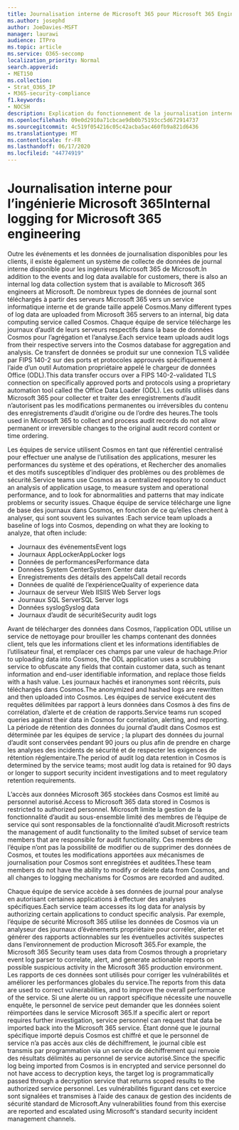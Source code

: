 ```yaml
---
title: Journalisation interne de Microsoft 365 pour Microsoft 365 Engineering
ms.author: josephd
author: JoeDavies-MSFT
manager: laurawi
audience: ITPro
ms.topic: article
ms.service: O365-seccomp
localization_priority: Normal
search.appverid:
- MET150
ms.collection:
- Strat_O365_IP
- M365-security-compliance
f1.keywords:
- NOCSH
description: Explication du fonctionnement de la journalisation interne pour Microsoft 365 Engineering.
ms.openlocfilehash: 09e0d2910a71cbcae9db0b75193cc5d672914737
ms.sourcegitcommit: 4c519f054216c05c42acba5ac460fb9a821d6436
ms.translationtype: MT
ms.contentlocale: fr-FR
ms.lasthandoff: 06/17/2020
ms.locfileid: "44774919"
---
```

# <a name="internal-logging-for-microsoft-365-engineering"></a><span data-ttu-id="2db0a-103">Journalisation interne pour l’ingénierie Microsoft 365</span><span class="sxs-lookup"><span data-stu-id="2db0a-103">Internal logging for Microsoft 365 engineering</span></span>

<span data-ttu-id="2db0a-104">Outre les événements et les données de journalisation disponibles pour les clients, il existe également un système de collecte de données de journal interne disponible pour les ingénieurs Microsoft 365 de Microsoft.</span><span class="sxs-lookup"><span data-stu-id="2db0a-104">In addition to the events and log data available for customers, there is also an internal log data collection system that is available to Microsoft 365 engineers at Microsoft.</span></span> <span data-ttu-id="2db0a-105">De nombreux types de données de journal sont téléchargés à partir des serveurs Microsoft 365 vers un service informatique interne et de grande taille appelé Cosmos.</span><span class="sxs-lookup"><span data-stu-id="2db0a-105">Many different types of log data are uploaded from Microsoft 365 servers to an internal, big data computing service called Cosmos.</span></span> <span data-ttu-id="2db0a-106">Chaque équipe de service télécharge les journaux d’audit de leurs serveurs respectifs dans la base de données Cosmos pour l’agrégation et l’analyse.</span><span class="sxs-lookup"><span data-stu-id="2db0a-106">Each service team uploads audit logs from their respective servers into the Cosmos database for aggregation and analysis.</span></span> <span data-ttu-id="2db0a-107">Ce transfert de données se produit sur une connexion TLS validée par FIPS 140-2 sur des ports et protocoles approuvés spécifiquement à l’aide d’un outil Automation propriétaire appelé le chargeur de données Office (ODL).</span><span class="sxs-lookup"><span data-stu-id="2db0a-107">This data transfer occurs over a FIPS 140-2-validated TLS connection on specifically approved ports and protocols using a proprietary automation tool called the Office Data Loader (ODL).</span></span> <span data-ttu-id="2db0a-108">Les outils utilisés dans Microsoft 365 pour collecter et traiter des enregistrements d’audit n’autorisent pas les modifications permanentes ou irréversibles du contenu des enregistrements d’audit d’origine ou de l’ordre des heures.</span><span class="sxs-lookup"><span data-stu-id="2db0a-108">The tools used in Microsoft 365 to collect and process audit records do not allow permanent or irreversible changes to the original audit record content or time ordering.</span></span>

<span data-ttu-id="2db0a-109">Les équipes de service utilisent Cosmos en tant que référentiel centralisé pour effectuer une analyse de l’utilisation des applications, mesurer les performances du système et des opérations, et Rechercher des anomalies et des motifs susceptibles d’indiquer des problèmes ou des problèmes de sécurité.</span><span class="sxs-lookup"><span data-stu-id="2db0a-109">Service teams use Cosmos as a centralized repository to conduct an analysis of application usage, to measure system and operational performance, and to look for abnormalities and patterns that may indicate problems or security issues.</span></span> <span data-ttu-id="2db0a-110">Chaque équipe de service télécharge une ligne de base des journaux dans Cosmos, en fonction de ce qu’elles cherchent à analyser, qui sont souvent les suivantes :</span><span class="sxs-lookup"><span data-stu-id="2db0a-110">Each service team uploads a baseline of logs into Cosmos, depending on what they are looking to analyze, that often include:</span></span>

- <span data-ttu-id="2db0a-111">Journaux des événements</span><span class="sxs-lookup"><span data-stu-id="2db0a-111">Event logs</span></span>
- <span data-ttu-id="2db0a-112">Journaux AppLocker</span><span class="sxs-lookup"><span data-stu-id="2db0a-112">AppLocker logs</span></span>
- <span data-ttu-id="2db0a-113">Données de performances</span><span class="sxs-lookup"><span data-stu-id="2db0a-113">Performance data</span></span>
- <span data-ttu-id="2db0a-114">Données System Center</span><span class="sxs-lookup"><span data-stu-id="2db0a-114">System Center data</span></span>
- <span data-ttu-id="2db0a-115">Enregistrements des détails des appels</span><span class="sxs-lookup"><span data-stu-id="2db0a-115">Call detail records</span></span>
- <span data-ttu-id="2db0a-116">Données de qualité de l’expérience</span><span class="sxs-lookup"><span data-stu-id="2db0a-116">Quality of experience data</span></span>
- <span data-ttu-id="2db0a-117">Journaux de serveur Web IIS</span><span class="sxs-lookup"><span data-stu-id="2db0a-117">IIS Web Server logs</span></span>
- <span data-ttu-id="2db0a-118">Journaux SQL Server</span><span class="sxs-lookup"><span data-stu-id="2db0a-118">SQL Server logs</span></span>
- <span data-ttu-id="2db0a-119">Données syslog</span><span class="sxs-lookup"><span data-stu-id="2db0a-119">Syslog data</span></span>
- <span data-ttu-id="2db0a-120">Journaux d’audit de sécurité</span><span class="sxs-lookup"><span data-stu-id="2db0a-120">Security audit logs</span></span>

<span data-ttu-id="2db0a-121">Avant de télécharger des données dans Cosmos, l’application ODL utilise un service de nettoyage pour brouiller les champs contenant des données client, tels que les informations client et les informations identifiables de l’utilisateur final, et remplacer ces champs par une valeur de hachage.</span><span class="sxs-lookup"><span data-stu-id="2db0a-121">Prior to uploading data into Cosmos, the ODL application uses a scrubbing service to obfuscate any fields that contain customer data, such as tenant information and end-user identifiable information, and replace those fields with a hash value.</span></span> <span data-ttu-id="2db0a-122">Les journaux hachés et iranonymes sont réécrits, puis téléchargés dans Cosmos.</span><span class="sxs-lookup"><span data-stu-id="2db0a-122">The anonymized and hashed logs are rewritten and then uploaded into Cosmos.</span></span> <span data-ttu-id="2db0a-123">Les équipes de service exécutent des requêtes délimitées par rapport à leurs données dans Cosmos à des fins de corrélation, d’alerte et de création de rapports.</span><span class="sxs-lookup"><span data-stu-id="2db0a-123">Service teams run scoped queries against their data in Cosmos for correlation, alerting, and reporting.</span></span> <span data-ttu-id="2db0a-124">La période de rétention des données du journal d’audit dans Cosmos est déterminée par les équipes de service ; la plupart des données du journal d’audit sont conservées pendant 90 jours ou plus afin de prendre en charge les analyses des incidents de sécurité et de respecter les exigences de rétention réglementaire.</span><span class="sxs-lookup"><span data-stu-id="2db0a-124">The period of audit log data retention in Cosmos is determined by the service teams; most audit log data is retained for 90 days or longer to support security incident investigations and to meet regulatory retention requirements.</span></span>

<span data-ttu-id="2db0a-125">L’accès aux données Microsoft 365 stockées dans Cosmos est limité au personnel autorisé.</span><span class="sxs-lookup"><span data-stu-id="2db0a-125">Access to Microsoft 365 data stored in Cosmos is restricted to authorized personnel.</span></span> <span data-ttu-id="2db0a-126">Microsoft limite la gestion de la fonctionnalité d’audit au sous-ensemble limité des membres de l’équipe de service qui sont responsables de la fonctionnalité d’audit.</span><span class="sxs-lookup"><span data-stu-id="2db0a-126">Microsoft restricts the management of audit functionality to the limited subset of service team members that are responsible for audit functionality.</span></span> <span data-ttu-id="2db0a-127">Ces membres de l’équipe n’ont pas la possibilité de modifier ou de supprimer des données de Cosmos, et toutes les modifications apportées aux mécanismes de journalisation pour Cosmos sont enregistrées et auditées.</span><span class="sxs-lookup"><span data-stu-id="2db0a-127">These team members do not have the ability to modify or delete data from Cosmos, and all changes to logging mechanisms for Cosmos are recorded and audited.</span></span>

<span data-ttu-id="2db0a-128">Chaque équipe de service accède à ses données de journal pour analyse en autorisant certaines applications à effectuer des analyses spécifiques.</span><span class="sxs-lookup"><span data-stu-id="2db0a-128">Each service team accesses its log data for analysis by authorizing certain applications to conduct specific analysis.</span></span> <span data-ttu-id="2db0a-129">Par exemple, l’équipe de sécurité Microsoft 365 utilise les données de Cosmos via un analyseur des journaux d’événements propriétaire pour corréler, alerter et générer des rapports actionnables sur les éventuelles activités suspectes dans l’environnement de production Microsoft 365.</span><span class="sxs-lookup"><span data-stu-id="2db0a-129">For example, the Microsoft 365 Security team uses data from Cosmos through a proprietary event log parser to correlate, alert, and generate actionable reports on possible suspicious activity in the Microsoft 365 production environment.</span></span> <span data-ttu-id="2db0a-130">Les rapports de ces données sont utilisés pour corriger les vulnérabilités et améliorer les performances globales du service.</span><span class="sxs-lookup"><span data-stu-id="2db0a-130">The reports from this data are used to correct vulnerabilities, and to improve the overall performance of the service.</span></span> <span data-ttu-id="2db0a-131">Si une alerte ou un rapport spécifique nécessite une nouvelle enquête, le personnel de service peut demander que les données soient réimportées dans le service Microsoft 365.</span><span class="sxs-lookup"><span data-stu-id="2db0a-131">If a specific alert or report requires further investigation, service personnel can request that data be imported back into the Microsoft 365 service.</span></span> <span data-ttu-id="2db0a-132">Étant donné que le journal spécifique importé depuis Cosmos est chiffré et que le personnel de service n’a pas accès aux clés de déchiffrement, le journal cible est transmis par programmation via un service de déchiffrement qui renvoie des résultats délimités au personnel de service autorisé.</span><span class="sxs-lookup"><span data-stu-id="2db0a-132">Since the specific log being imported from Cosmos is in encrypted and service personnel do not have access to decryption keys, the target log is programmatically passed through a decryption service that returns scoped results to the authorized service personnel.</span></span> <span data-ttu-id="2db0a-133">Les vulnérabilités figurant dans cet exercice sont signalées et transmises à l’aide des canaux de gestion des incidents de sécurité standard de Microsoft.</span><span class="sxs-lookup"><span data-stu-id="2db0a-133">Any vulnerabilities found from this exercise are reported and escalated using Microsoft's standard security incident management channels.</span></span>
